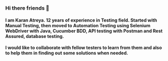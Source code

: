 ### Hi there friends 👋

#### I am Karan Atreya. 12 years of experience in Testing field. Started with Manual Testing, then moved to Automation Testing using Selenium WebDriver with Java, Cucumber BDD, API testing with Postman and Rest Assured, database testing.
#### I would like to collaborate with fellow testers to learn from them and also to help them in finding out some solutions when needed.

<!--
**karanAtreya1986/karanAtreya1986** is a ✨ _special_ ✨ repository because its `README.md` (this file) appears on your GitHub profile.

Here are some ideas to get you started:

- 🔭 I’m currently working on **Selenium, Cucumber, Test Complete, API Testing with Postman and Rest Assured**
- 🌱 I’m currently learning **Python**
- 👯 I’m looking to collaborate on Test Automation
- 🤔 I’m looking to **collaborate with fellow testers from whom I can learn**
- 💬 Ask me about **Selenium, API testing with Postman, Rest Assured**
- 📫 How to reach me: **linkedin.com/in/karanatreya**
- 😄 Pronouns: **He/Him**
- ⚡ Fun fact: **I like to keep improving myself by learning from others**
-->

